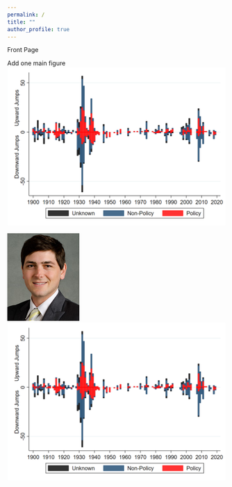```yaml
---
permalink: /
title: ""
author_profile: true
---
```


Front Page

Add one main figure
![Figure 1](files/fig1.png)

![ScottB](files/scott.png)
<br/><img src='/files/fig1.png'>